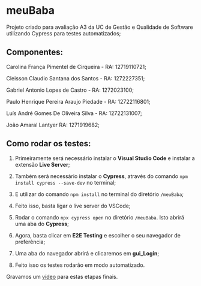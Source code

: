 # meuBaba
Projeto criado para avaliação A3 da UC de Gestão e Qualidade de Software utilizando Cypress para testes automatizados;

## Componentes:

Carolina França Pimentel de Cirqueira - RA: 12719110721;

Cleisson Claudio Santana dos Santos - RA: 1272227351;

Gabriel Antonio Lopes de Castro - RA: 1272023100;

Paulo Henrique Pereira Araujo Piedade - RA: 12722116801;

Luís André Gomes De Oliveira Silva - RA: 12722131007;

João Amaral Lantyer RA: 1271919682;

## Como rodar os testes:

1. Primeiramente será necessário instalar o **Visual Studio Code** e instalar a extensão **Live Server**;

2. Também será necessário instalar o **Cypress**, através do comando ```npm install cypress --save-dev``` no terminal;

3. E utilizar do comando `npm install` no terminal do diretório `/meuBaba`;

3. Feito isso, basta ligar o live server do VSCode;

4. Rodar o comando `npx cypress open` no diretório `/meuBaba`. Isto abrirá uma aba do **Cypress**;

5. Agora, basta clicar em **E2E Testing** e escolher o seu navegador de preferência;

6. Uma aba do navegador abrirá e clicaremos em **gui_Login**;

7. Feito isso os testes rodarão em modo automatizado.

Gravamos um [vídeo](../Video/Testes-Cypress.mp4) para estas etapas finais.
